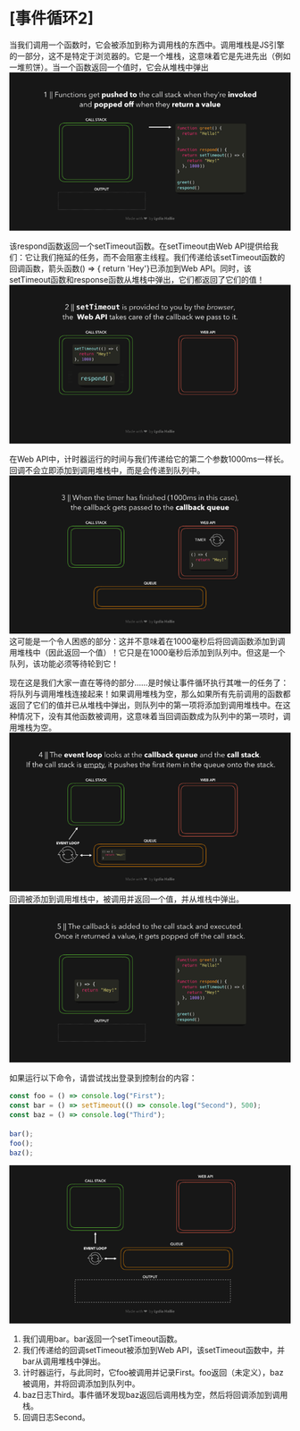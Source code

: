 <!--
 * @Author: Jason_Ma
 * @Date: 2021-02-19 17:28:22
 * @LastEditors: Jason_Ma
 * @LastEditTime: 2021-02-19 17:35:07
 * @FilePath: /gitbook/Chapter4/event_loop_2.md
-->
[事件循环2]
==============
当我们调用一个函数时，它会被添加到称为调用栈的东西中。调用堆栈是JS引擎的一部分，这不是特定于浏览器的。它是一个堆栈，这意味着它是先进先出（例如一堆煎饼）。当一个函数返回一个值时，它会从堆栈中弹出
![](./imgs/gid1.6.gif)

该respond函数返回一个setTimeout函数。在setTimeout由Web API提供给我们：它让我们拖延的任务，而不会阻塞主线程。我们传递给该setTimeout函数的回调函数，箭头函数() => { return 'Hey'}已添加到Web API。同时，该setTimeout函数和response函数从堆栈中弹出，它们都返回了它们的值！
![](./imgs/gif2.1.gif)

在Web API中，计时器运行的时间与我们传递给它的第二个参数1000ms一样长。回调不会立即添加到调用堆栈中，而是会传递到队列中。
![](./imgs/gif3.1.gif)
这可能是一个令人困惑的部分：这并不意味着在1000毫秒后将回调函数添加到调用堆栈中（因此返回一个值）！它只是在1000毫秒后添加到队列中。但这是一个队列，该功能必须等待轮到它！

现在这是我们大家一直在等待的部分……是时候让事件循环执行其唯一的任务了：将队列与调用堆栈连接起来！如果调用堆栈为空，那么如果所有先前调用的函数都返回了它们的值并已从堆栈中弹出，则队列中的第一项将添加到调用堆栈中。在这种情况下，没有其他函数被调用，这意味着当回调函数成为队列中的第一项时，调用堆栈为空。
![](./imgs/gif4.gif)
回调被添加到调用堆栈中，被调用并返回一个值，并从堆栈中弹出。
![](./imgs/gif5.gif)

如果运行以下命令，请尝试找出登录到控制台的内容：
```javascript
const foo = () => console.log("First");
const bar = () => setTimeout(() => console.log("Second"), 500);
const baz = () => console.log("Third");

bar();
foo();
baz();
```
![](./imgs/gif14.1.gif)

1. 我们调用bar。bar返回一个setTimeout函数。
2. 我们传递给的回调setTimeout被添加到Web API，该setTimeout函数中，并bar从调用堆栈中弹出。
3. 计时器运行，与此同时，它foo被调用并记录First。foo返回（未定义），baz被调用，并将回调添加到队列中。
4. baz日志Third。事件循环发现baz返回后调用栈为空，然后将回调添加到调用栈。
5. 回调日志Second。